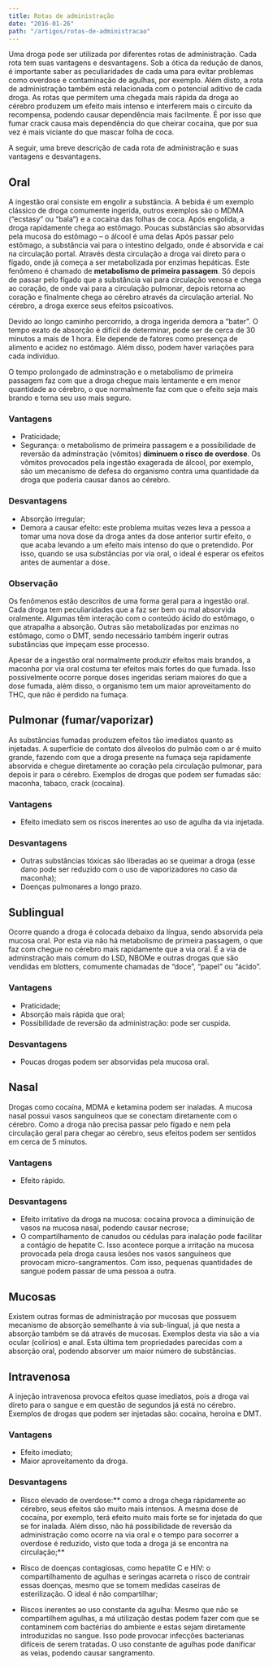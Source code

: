 ```yaml
---
title: Rotas de administração
date: "2016-01-26"
path: "/artigos/rotas-de-administracao"
---
```


Uma droga pode ser utilizada por diferentes rotas de administração. Cada rota tem suas vantagens e desvantagens. Sob a ótica da redução de danos, é importante saber as peculiaridades de cada uma para evitar problemas como overdose e contaminação de agulhas, por exemplo. Além disto, a rota de administração também está relacionada com o potencial aditivo de cada droga. As rotas que permitem uma chegada mais rápida da droga ao cérebro produzem um efeito mais intenso e interferem mais o circuito da recompensa, podendo causar dependência mais facilmente. É por isso que fumar crack causa mais dependência do que cheirar cocaína, que por sua vez é mais viciante do que mascar folha de coca.

A seguir, uma breve descrição de cada rota de administração e suas vantagens e desvantagens.

## Oral

A ingestão oral consiste em engolir a substância. A bebida é um exemplo clássico de droga comumente ingerida, outros exemplos são o MDMA (“ecstasy” ou “bala”) e a cocaína das folhas de coca. Após engolida, a droga rapidamente chega ao estômago. Poucas substâncias são absorvidas pela mucosa do estômago – o álcool é uma delas Após passar pelo estômago, a substância vai para o intestino delgado, onde é absorvida e cai na circulação portal. Através desta circulação a droga vai direto para o fígado, onde já começa a ser metabolizada por enzimas hepáticas. Este fenômeno é chamado de **metabolismo de primeira passagem**. Só depois de passar pelo fígado que a substância vai para circulação venosa e chega ao coração, de onde vai para a circulação pulmonar, depois retorna ao coração e finalmente chega ao cérebro através da circulação arterial. No cérebro, a droga exerce seus efeitos psicoativos.

Devido ao longo caminho percorrido, a droga ingerida demora a “bater”. O tempo exato de absorção é difícil de determinar, pode ser de cerca de 30 minutos a mais de 1 hora. Ele depende de fatores como presença de alimento e acidez no estômago. Além disso, podem haver variações para cada indivíduo.

O tempo prolongado de adminstração e o metabolismo de primeira passagem faz com que a droga chegue mais lentamente e em menor quantidade ao cérebro, o que normalmente faz com que o efeito seja mais brando e torna seu uso mais seguro.

### Vantagens

- Praticidade;
- Segurança: o metabolismo de primeira passagem e a possibilidade de reversão da adminstração (vômitos) **diminuem o risco de overdose**. Os vômitos provocados pela ingestão exagerada de álcool, por exemplo, são um mecanismo de defesa do organismo contra uma quantidade da droga que poderia causar danos ao cérebro.

### Desvantagens

- Absorção irregular;
- Demora a causar efeito: este problema muitas vezes leva a pessoa a tomar uma nova dose da droga antes da dose anterior surtir efeito, o que acaba levando a um efeito mais intenso do que o pretendido. Por isso, quando se usa substâncias por via oral, o ideal é esperar os efeitos antes de aumentar a dose.

### Observação

Os fenômenos estão descritos de uma forma geral para a ingestão oral. Cada droga tem peculiaridades que a faz ser bem ou mal absorvida oralmente. Algumas têm interação com o conteúdo ácido do estômago, o que atrapalha a absorção. Outras são metabolizadas por enzimas no estômago, como o DMT, sendo necessário também ingerir outras substâncias que impeçam esse processo.

Apesar de a ingestão oral normalmente produzir efeitos mais brandos, a maconha por via oral costuma ter efeitos mais fortes do que fumada. Isso possivelmente ocorre porque doses ingeridas seriam maiores do que a dose fumada, além disso, o organismo tem um maior aproveitamento do THC, que não é perdido na fumaça.

## Pulmonar (fumar/vaporizar)

As substâncias fumadas produzem efeitos tão imediatos quanto as injetadas. A superfície de contato dos álveolos do pulmão com o ar é muito grande, fazendo com que a droga presente na fumaça seja rapidamente absorvida e chegue diretamente ao coração pela circulação pulmonar, para depois ir para o cérebro. Exemplos de drogas que podem ser fumadas são: maconha, tabaco, crack (cocaína).

### Vantagens

- Efeito imediato sem os riscos inerentes ao uso de agulha da via injetada.

### Desvantagens

- Outras substâncias tóxicas são liberadas ao se queimar a droga (esse dano pode ser reduzido com o uso de vaporizadores no caso da maconha);
- Doenças pulmonares a longo prazo.

## Sublingual

Ocorre quando a droga é colocada debaixo da língua, sendo absorvida pela mucosa oral. Por esta via não há metabolismo de primeira passagem, o que faz com chegue no cérebro mais rapidamente que a via oral. É a via de adminstração mais comum do LSD, NBOMe e outras drogas que são vendidas em blotters, comumente chamadas de “doce”, “papel” ou “ácido”.

### Vantagens

- Praticidade;
- Absorção mais rápida que oral;
- Possibilidade de reversão da administração: pode ser cuspida.

### Desvantagens

- Poucas drogas podem ser absorvidas pela mucosa oral.

## Nasal

Drogas como cocaína, MDMA e ketamina podem ser inaladas. A mucosa nasal possui vasos sanguíneos que se conectam diretamente com o cérebro. Como a droga não precisa passar pelo fígado e nem pela circulação geral para chegar ao cérebro, seus efeitos podem ser sentidos em cerca de 5 minutos.

### Vantagens

- Efeito rápido.

### Desvantagens

- Efeito irritativo da droga na mucosa: cocaína provoca a diminuição de vasos na mucosa nasal, podendo causar necrose;
- O compartilhamento de canudos ou cédulas para inalação pode facilitar a contágio de hepatite C. Isso acontece porque a irritação na mucosa provocada pela droga causa lesões nos vasos sanguíneos que provocam micro-sangramentos. Com isso, pequenas quantidades de sangue podem passar de uma pessoa a outra.

## Mucosas

Existem outras formas de administração por mucosas que possuem mecanismo de absorção semelhante à via sub-lingual, já que nesta a absorção também se dá através de mucosas. Exemplos desta via são a via ocular (colírios) e anal. Esta última tem propriedades parecidas com a absorção oral, podendo absorver um maior número de substâncias.

## Intravenosa

A injeção intravenosa provoca efeitos quase imediatos, pois a droga vai direto para o sangue e em questão de segundos já está no cérebro. Exemplos de drogas que podem ser injetadas são: cocaína, heroína e DMT.

### Vantagens

- Efeito imediato;
- Maior aproveitamento da droga.

### Desvantagens

- Risco elevado de overdose:** como a droga chega rápidamente ao cérebro, seus efeitos são muito mais intensos. A mesma dose de cocaína, por exemplo, terá efeito muito mais forte se for injetada do que se for inalada. Além disso, não há possibilidade de reversão da administração como ocorre na via oral e o tempo para socorrer a overdose é reduzido, visto que toda a droga já se encontra na circulação;**

- Risco de doenças contagiosas, como hepatite C e HIV: o compartilhamento de agulhas e seringas acarreta o risco de contrair essas doenças, mesmo que se tomem medidas caseiras de esterilização. O ideal é não compartilhar;

- Riscos inerentes ao uso constante da agulha: Mesmo que não se compartilhem agulhas, a má utilização destas podem fazer com que se contaminem com bactérias do ambiente e estas sejam diretamente introduzidas no sangue. Isso pode provocar infecções bacterianas difíceis de serem tratadas. O uso constante de agulhas pode danificar as veias, podendo causar sangramento.